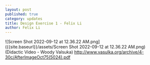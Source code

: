 ```yaml
---
layout: post
published: true
category: updates
title: Design Exercise 1 - Felix Li
author: Felix Li
---
```

![Screen Shot 2022-09-12 at 12.36.22 AM.png]({{site.baseurl}}/assets/Screen Shot 2022-09-12 at 12.36.22 AM.png)
(Didactic Video - Woody Valsuka)
http://www.vasulka.org/archive/4-30c/AfterImageOct75(5024).pdf
